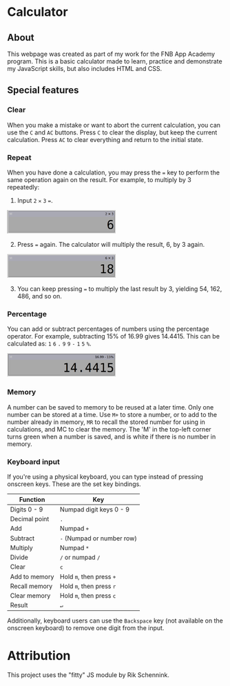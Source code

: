 # Calculator
## About
This webpage was created as part of my work for the FNB App Academy program. This is a basic calculator made to learn, practice and demonstrate my JavaScript skills, but also includes HTML and CSS.

## Special features
### Clear
When you make a mistake or want to abort the current calculation, you can use the `C` and `AC` buttons. Press `C` to clear the display, but keep the current calculation. Press `AC` to clear everything and return to the initial state.

### Repeat
When you have done a calculation, you may press the `=` key to perform the same operation again on the result. For example, to multiply by 3 repeatedly: 

1. Input `2` `✕` `3` `=`.

<img src="images/repeat-demo-1.png" width="50%">

2. Press `=` again. The calculator will multiply the result, 6, by 3 again.

<img src="images/repeat-demo-2.png" width="50%">

3. You can keep pressing `=` to multiply the last result by 3, yielding 54, 162, 486, and so on.

### Percentage
You can add or subtract percentages of numbers using the percentage operator. For example, subtracting 15% of 16.99 gives 14.4415. This can be calculated as: `1` `6` `.` `9` `9` `-` `1` `5` `%`.

<img src="images/percentage-mode2-1.png" width="50%">

### Memory
A number can be saved to memory to be reused at a later time. Only one number can be stored at a time. Use `M+` to store a number, or to add to the number already in memory, `MR` to recall the stored number for using in calculations, and MC to clear the memory. The 'M' in the top-left corner turns green when a number is saved, and is white if there is no number in memory.

### Keyboard input
If you're using a physical keyboard, you can type instead of pressing onscreen keys. These are the set key bindings.

|Function		|Key						|
|---			|---						|
|Digits 0 - 9	|Numpad digit keys 0 - 9	|
|Decimal point	|`.`						|
|Add			|Numpad `+`					|
|Subtract		|`-` (Numpad or number row)	|
|Multiply		|Numpad `*`					|
|Divide			|`/` or numpad `/`        	|
|Clear			|`c`						|
|Add to memory	|Hold `m`, then press `+`	|
|Recall memory	|Hold `m`, then press `r`	|
|Clear memory	|Hold `m`, then press `c`	|
|Result			|`↵`						|

Additionally, keyboard users can use the `Backspace` key (not available on the onscreen keyboard) to remove one digit from the input.

# Attribution
This project uses the "fitty" JS module by Rik Schennink.